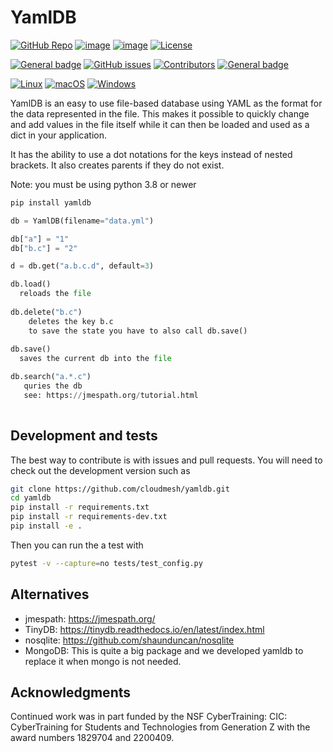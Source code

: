 YamlDB
======

[![GitHub Repo](https://img.shields.io/badge/github-repo-green.svg)](https://github.com/cloudmesh/yamldb)
[![image](https://img.shields.io/pypi/pyversions/yamldb.svg)](https://pypi.org/project/yamldb)
[![image](https://img.shields.io/pypi/v/yamldb.svg)](https://pypi.org/project/yamldb/)
[![License](https://img.shields.io/badge/License-Apache%202.0-blue.svg)](https://opensource.org/licenses/Apache-2.0)

[![General badge](https://img.shields.io/badge/Status-Production-<COLOR>.svg)](https://shields.io/)
[![GitHub issues](https://img.shields.io/github/issues/cloudmesh/yamldb.svg)](https://github.com/cloudmesh/yamldb/issues)
[![Contributors](https://img.shields.io/github/contributors/cloudmesh/yamldb.svg)](https://github.com/cloudmesh/yamldb/graphs/contributors)
[![General badge](https://img.shields.io/badge/Other-repos-<COLOR>.svg)](https://github.com/cloudmesh)


[![Linux](https://img.shields.io/badge/OS-Linux-orange.svg)](https://www.linux.org/)
[![macOS](https://img.shields.io/badge/OS-macOS-lightgrey.svg)](https://www.apple.com/macos)
[![Windows](https://img.shields.io/badge/OS-Windows-blue.svg)](https://www.microsoft.com/windows)


YamlDB is an easy to use file-based database using YAML as the format for the
data represented in the file. This makes it possible to quickly change and add
values in the file itself while it can then be loaded and used as a dict in your
application.

It has the ability to use a dot notations for the keys instead of nested brackets.
It also creates parents if they do not exist.

Note: you must be using python 3.8 or newer

```python
pip install yamldb

db = YamlDB(filename="data.yml")

db["a"] = "1"
db["b.c"] = "2"

d = db.get("a.b.c.d", default=3)

db.load()
  reloads the file
  
db.delete("b.c")
    deletes the key b.c
    to save the state you have to also call db.save()
    
db.save()
  saves the current db into the file

db.search("a.*.c")
   quries the db
   see: https://jmespath.org/tutorial.html
   
```

## Development and tests

The best way to contribute is with issues and pull requests. You will need to check out the development version such as

```bash
git clone https://github.com/cloudmesh/yamldb.git
cd yamldb
pip install -r requirements.txt
pip install -r requirements-dev.txt
pip install -e .
```

Then you can run the a test with 

```bash
pytest -v --capture=no tests/test_config.py
```

## Alternatives

* jmespath: <https://jmespath.org/>
* TinyDB:   <https://tinydb.readthedocs.io/en/latest/index.html>
* nosqlite:  <https://github.com/shaunduncan/nosqlite>
* MongoDB:  This is quite a big package and we developed yamldb to replace it when mongo is not needed.

## Acknowledgments

Continued work was in part funded by the NSF
CyberTraining: CIC: CyberTraining for Students and Technologies
from Generation Z with the award numbers 1829704 and 2200409.
